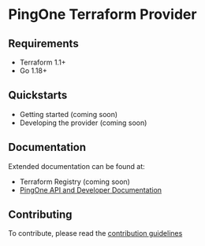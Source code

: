# PingOne Terraform Provider

## Requirements
* Terraform 1.1+
* Go 1.18+

## Quickstarts

* Getting started (coming soon)
* Developing the provider (coming soon)

## Documentation

Extended documentation can be found at:
* Terraform Registry (coming soon)
* [PingOne API and Developer Documentation](https://apidocs.pingidentity.com/pingone/platform/v1/api/)

## Contributing

To contribute, please read the [contribution guidelines](CONTRIBUTING.md)
